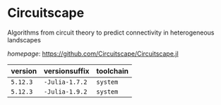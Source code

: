 # Circuitscape

Algorithms from circuit theory to predict connectivity in heterogeneous landscapes

*homepage*: <https://github.com/Circuitscape/Circuitscape.jl>

version | versionsuffix | toolchain
--------|---------------|----------
``5.12.3`` | ``-Julia-1.7.2`` | ``system``
``5.12.3`` | ``-Julia-1.9.2`` | ``system``
